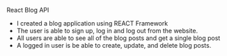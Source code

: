React Blog API

- I created a blog application using REACT Framework
- The user is able to sign up, log in and log out from the website.
- All users are able to see all of the blog posts and get a single blog post
- A logged in user is be able to create, update, and delete blog posts. 
